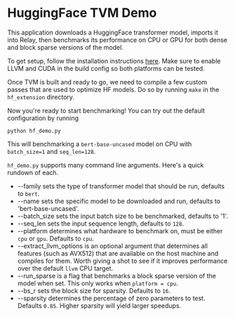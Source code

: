 # HuggingFace TVM Demo

This application downloads a HuggingFace transformer model, imports it into Relay,
then benchmarks its performance on CPU or GPU for both dense and block sparse versions
of the model.

To get setup, follow the installation instructions [here](https://tvm.apache.org/docs/install/from_source.html).
Make sure to enable LLVM and CUDA in the build config so both platforms can be tested.

Once TVM is built and ready to go, we need to compile a few custom passes that are used
to optimize HF models. Do so by running `make` in the `hf_extension` directory.

Now you're ready to start benchmarking! You can try out the default configuration by
running

`python hf_demo.py`

This will benchmarking a `bert-base-uncased` model on CPU with `batch_size=1` and `seq_len=128`.

`hf_demo.py` supports many command line arguments. Here's a quick rundown of each.

* --family sets the type of transformer model that should be run, defaults to `bert`.
* --name sets the specific model to be downloaded and run, defaults to 'bert-base-uncased'.
* --batch_size sets the input batch size to be benchmarked, defaults to '1'.
* --seq_len sets the input sequence length, defaults to `128`.
* --platform determines what hardware to benchmark on, must be either `cpu` or `gpu`. Defaults to `cpu`.
* --extract_llvm_options is an optional argument that determines all features (such as AVX512) that are available on the host machine and compiles for them. Worth giving a shot to see if it improves performance over the default `llvm` CPU target.
* --run_sparse is a flag that benchmarks a block sparse version of the model when set. This only works when `platform = cpu`.
* --bs_r sets the block size for sparsity. Defaults to `16`.
* --sparsity determines the percentage of zero parameters to test. Defaults `0.85`. Higher sparsity will yield larger speedups.